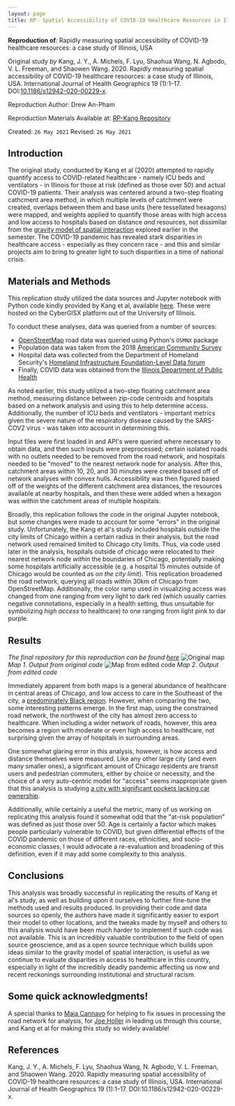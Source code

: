 ```yaml
---
layout: page
title: RP- Spatial Accessibility of COVID-19 Healthcare Resources in Illinois
---
```


**Reproduction of**: Rapidly measuring spatial accessibility of COVID-19 healthcare resources: a case study of Illinois, USA

Original study *by* Kang, J. Y., A. Michels, F. Lyu, Shaohua Wang, N. Agbodo, V. L. Freeman, and Shaowen Wang. 2020. Rapidly measuring spatial accessibility of COVID-19 healthcare resources: a case study of Illinois, USA. International Journal of Health Geographics 19 (1):1–17. DOI:[10.1186/s12942-020-00229-x](https://ij-healthgeographics.biomedcentral.com/articles/10.1186/s12942-020-00229-x).

Reproduction Author: Drew An-Pham

Reproduction Materials Available at: [RP-Kang Repository](https://github.com/evankilli/RP-Kang)

Created: `26 May 2021`
Revised: `26 May 2021`

## Introduction

The original study, conducted by Kang et al (2020) attempted to rapidly quantify access to COVID-related healthcare - namely ICU beds and ventilators - in Illinois for those at risk (defined as those over 50) and actual COVID-19 patients. Their analysis was centered around a two-step floating cathcment area method, in which multiple levels of catchment were created, overlaps between them and base units (here tessellated hexagons) were mapped, and weights applied to quantify those areas with high access and low access to hospitals based on distance *and* resources, not dissimilar from the [gravity model of spatial interaction](garvity/gravity.md) explored earlier in the semester. The COVID-19 pandemic has revealed stark disparities in healthcare access - especially as they concern race - and this and similar projects aim to bring to greater light to such disparities in a time of national crisis.

## Materials and Methods

This replication study utilized the data sources and Jupyter notebook with Python code kindly provided by Kang et al, available [here](https://github.com/evankilli/RP-Kang). These were hosted on the CyberGISX platform out of the University of Illinois.

To conduct these analyses, data was queried from a number of sources:
- [OpenStreetMap](https://www.openstreetmap.org/) road data was queried using Python's `OSMNX` package
- Population data was taken from the 2018 [American Community Survey](https://www.census.gov/programs-surveys/acs)
- Hospital data was collected from the Department of Homeland Security's [Homeland Infrastructure Foundation-Level Data forum](https://hifld-geoplatform.opendata.arcgis.com/)
- Finally, COVID data was obtained from the [Illinois Department of Public Health](http://dph.illinois.gov/covid19/covid19-statistics)

As noted earlier, this study utilized a two-step floating catchment area method, measuring distance between zip-code centroids and hospitals based on a network analysis and using this to help determine access. Additionally, the number of ICU beds and ventilators - important metrics given the severe nature of the respiratory disease caused by the SARS-COV2 virus - was taken into account in determining this.

Input files were first loaded in and API's were queried where necessary to obtain data, and then such inputs were preprocessed; certain isolated roads with no outlets needed to be removed from the road network, and hospitals needed to be "moved" to the nearest network node for analysis. After this, catchment areas within 10, 20, and 30 minutes were created based off of network analyses with convex hulls. Accessibility was then figured based off of the weights of the different catchment area distances, the resources available at nearby hospitals, and then these were added when a hexagon was within the catchment areas of multiple hospitals.

Broadly, this replication follows the code in the original Jupyter notebook, but some changes were made to account for some "errors" in the original study. Unfortunately, the Kang et al's study included hospitals outside the city limits of Chicago within a certain radius in their analysis, but the road network used remained limited to Chicago city limits. Thus, via code used later in the analysis, hospitals outside of chicago were relocated to their nearest network node *within* the boundaries of Chicago, potentially making some hospitals artificially accessible (e.g. a hospital 15 minutes outside of Chicago would be counted as *on the city limit*). This replication broadened the road network, querying all roads within 30km of Chicago from OpenStreetMap. Additionally, the color ramp used in visualizing access was changed from one ranging from very light to dark red (which usually carries negative connotations, especially in a health setting, thus unsuitable for symbolizing *high access* to healthcare) to one ranging from light pink to dar purple.

## Results

*The final repository for this reproduction can be found [here](https://github.com/evankilli/RP-Kang)*
![Original map](blogs/content/RP-Kang/original_map.png)
*Map 1. Output from original code*
![Map from edited code](blogs/content/RP-Kang/edited_map.png)
*Map 2. Output from edited code*

Immediately apparent from both maps is a general abundance of healthcare in central areas of Chicago, and low access to care in the Southeast of the city, a [predominately Black region](https://en.wikipedia.org/wiki/Chicago#Demographics). However, when comparing the two, some interesting patterns emerge. In the first map, using the constrained road network, the northwest of the city has almost zero access to healthcare. When including a wider network of roads, however, this area becomes a region with moderate or even high access to healthcare, not surprising given the array of hospitals in surrounding areas.

One somewhat glaring error in this analysis, however, is how access and distance themselves were measured. Like any other large city (and even many smaller ones), a significant amount of Chicago residents are transit users and pedestrian commuters, either by choice or necessity, and the choice of a very auto-centric model for "access" seems inappropriate given that this analysis is studying [a city with significant pockets lacking car ownership](https://www.chicagomag.com/city-life/april-2015/no-cars-no-problems/).

Additionally, while certainly a useful the metric, many of us working on replicating this analysis found it somewhat odd that the "at-risk population" was defined as just those over 50. Age is certainly a factor which makes people particularly vulnerable to COVID, but given differential effects of the COVID pandemic on those of different races, ethnicities, and socio-economic classes, I would advocate a re-evaluation and broadening of this definition, even if it may add some complexity to this analysis.

## Conclusions

This analysis was broadly successful in replicating the results of Kang et al's study, as well as building upon it ourselves to further fine-tune the methods used and results produced. In providing their code and data sources so openly, the authors have made it significantly easier to export their model to other locations, and the tweaks made by myself and others to this analysis would have been much harder to implement if such code was not available. This is an incredibly valuable contribution to the field of open source geoscience, and as a open source technique which builds upon ideas similar to the gravity model of spatial interaction, is useful as we continue to evaluate disparities in access to healthcare in this country, especially in light of the incredibly deadly pandemic affecting us now and recent reckonings surrounding institutional and structural racism.

## Some quick acknowledgments!

A special thanks to [Maja Cannavo](https://majacannavo.github.io/) for helping to fix issues in processing the road network for analysis, for [Joe Holler](https://gis4dev.github.io/) in leading us through this course, and Kang et al for making this study so widely available!

## References
Kang, J. Y., A. Michels, F. Lyu, Shaohua Wang, N. Agbodo, V. L. Freeman, and Shaowen Wang. 2020. Rapidly measuring spatial accessibility of COVID-19 healthcare resources: a case study of Illinois, USA. International Journal of Health Geographics 19 (1):1–17. DOI:10.1186/s12942-020-00229-x.
